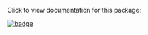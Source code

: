 Click to view documentation for this package:

[![badge]](https://godoc.org/github.com/frou/stdext)

[badge]: https://godoc.org/github.com/frou/stdext?status.svg
